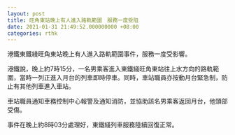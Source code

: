 ```yaml
---
layout: post
title: 旺角東站晚上有人進入路軌範圍　服務一度受阻
date: 2021-01-31 21:49:52.000000000 +08:00
categories: rthk
---
```


港鐵東鐵綫旺角東站晚上有人進入路軌範圍事件，服務一度受影響。

港鐵說，晚上約7時15分，一名男乘客進入東鐵綫旺角東站往上水方向的路軌範圍，當時一列正進入月台的列車即時停車。同時，車站職員亦按動月台緊急制，防止有其他列車進入車站。

車站職員通知車務控制中心報警及通知消防，並協助該名男乘客返回月台，他頭部受傷。

事件在晚上約8時03分處理好，東鐵綫列車服務陸續回復正常。
